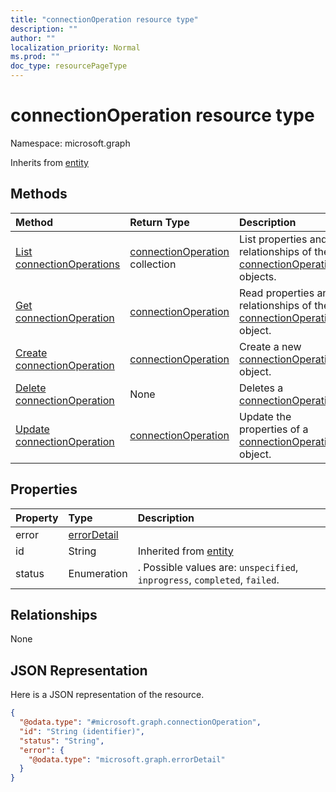 ```yaml
---
title: "connectionOperation resource type"
description: ""
author: ""
localization_priority: Normal
ms.prod: ""
doc_type: resourcePageType
---
```


# connectionOperation resource type


Namespace: microsoft.graph




Inherits from [entity](../resources/entity.md)

## Methods
|Method|Return Type|Description|
|:---|:---|:---|
|[List connectionOperations](../api/connectionoperation-list.md)|[connectionOperation](../resources/connectionoperation.md) collection|List properties and relationships of the [connectionOperation](../resources/connectionoperation.md) objects.|
|[Get connectionOperation](../api/connectionoperation-get.md)|[connectionOperation](../resources/connectionoperation.md)|Read properties and relationships of the [connectionOperation](../resources/connectionoperation.md) object.|
|[Create connectionOperation](../api/connectionoperation-create.md)|[connectionOperation](../resources/connectionoperation.md)|Create a new [connectionOperation](../resources/connectionoperation.md) object.|
|[Delete connectionOperation](../api/connectionoperation-delete.md)|None|Deletes a [connectionOperation](../resources/connectionoperation.md).|
|[Update connectionOperation](../api/connectionoperation-update.md)|[connectionOperation](../resources/connectionoperation.md)|Update the properties of a [connectionOperation](../resources/connectionoperation.md) object.|

## Properties
|Property|Type|Description|
|:---|:---|:---|
|error|[errorDetail](../resources/errordetail.md)||
|id|String| Inherited from [entity](../resources/entity.md)|
|status|Enumeration|. Possible values are: `unspecified`, `inprogress`, `completed`, `failed`.|

## Relationships
None

## JSON Representation
Here is a JSON representation of the resource.
<!-- {
  "blockType": "resource",
  "keyProperty": "id",
  "@odata.type": "microsoft.graph.connectionOperation",
  "baseType": "microsoft.graph.entity",
  "openType": false
}
-->
``` json
{
  "@odata.type": "#microsoft.graph.connectionOperation",
  "id": "String (identifier)",
  "status": "String",
  "error": {
    "@odata.type": "microsoft.graph.errorDetail"
  }
}
```

